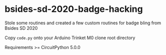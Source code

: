 # bsides-sd-2020-badge-hacking
Stole some routines and created a few custom routines for badge bling from Bsides SD 2020

Copy `code.py` onto your Arduino Trinket M0 clone root directory

Requirements >= CircuitPython 5.0.0
